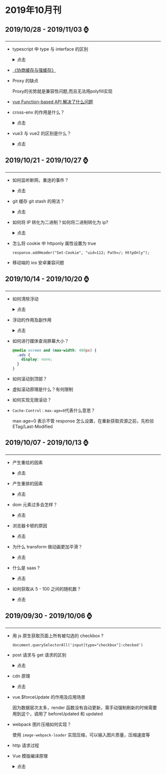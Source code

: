 # 2019年10月刊

## **2019/10/28 - 2019/11/03** :watch:
---
- typescript 中 type 与 interface 的区别
  <details>
  <summary>点击</summary>

  相同点是：用于定义数据的类型别名

  不同的是：

  1. 实现继承的表现形式不同

  ```ts
  interface Name {
    name: string;
  }
  interface User extends Name {
      age: number;
  }

  // type 利用交叉类型实现的继承
  type Name = {
      name: string;
  }
  type User = Name & { age: number };

  ```
  2. 因为 type 作为类型的别名，因此可以轻易的实现声明基本类型别名，联合类型，元组等类型，而 interface 则不行。type 还能通过 typeof 获取类型，并声明。
  ```ts
  let div = document.createElement('div');
  type B = typeof div;
  ```
  3. interface 能够声明合并，而 type 不行（会报重复声明错误）。
  ```ts
  interface User {
    name: string,
    age: number,
  }
  interface User {
      sex: string,
  }
  ```
  </details>
- [《协商缓存与强缓存》](https://zxpsuper.github.io/advanced_front_end/book/browser/cache.html)
- Proxy 的缺点

  Proxy的劣势就是兼容性问题,而且无法用polyfill实现

- [vue Function-based API 解决了什么问题](https://zhuanlan.zhihu.com/p/68477600)
- cross-env 的作用是什么？

  <details>
  <summary>点击</summary>

  定义：cross-env 是运行跨平台设置和使用环境变量的脚本。

  问题：当使用NODE_ENV =production, 来设置环境变量时，大多数Windows命令提示将会阻塞(报错)。

  作用：(cross-env)能够提供一个设置环境变量的scripts，让你能够以unix方式设置环境变量，然后在windows上也能兼容运行。
  
  ```json
    {
        "scripts": {
            "build": "cross-env NODE_ENV=production webpack --config build/webpack.config.js"
        }
    }
  ```
  </details>

- vue3 与 vue2 的区别是什么？
  <details>
  <summary>点击</summary>

  优势主要体现在：更快、更小、更易维护、更易于原生、让开发者更轻松；

  ```txt
  更快
  1. virtual DOM 完全重写，mounting & patching 提速 100%；
  2. 更多编译时 （compile-time）提醒以减少 runtime 开销；
  3. 基于 Proxy 观察者机制以满足全语言覆盖以及更好的性能；
  4. 放弃 Object.defineProperty ，使用更快的原生 Proxy；
  5. 组件实例初始化速度提高 100%;
  6. 提速一倍/内存使用降低一半；
  ```

  ```txt
  更小：Tree-shaking 更友好；新的 core runtime：~ 10kb gzipped；
  更好的支持typescript
  ```
  </details>
## **2019/10/21 - 2019/10/27** :watch:

---

- 如何监听断网，重连的事件？

  <details>
  <summary>点击</summary>

  ```js
  window.addEventListener('offline', function() {
    onLine = false;
  });
  window.addEventListener('online', function() {
    if (onLine == false) {
      onLine = true;
      reLine();
    }
  });
  ```

  </details>

- git 缓存 git stash 的用法？

  <details>
  <summary>点击</summary>

  （1）git stash save "save message" : 执行存储时，添加备注，方便查找，只有 git stash 也要可以的，但查找时不方便识别。

  （2）git stash list ：查看 stash 了哪些存储

  （3）git stash show ：显示做了哪些改动，默认 show 第一个存储,如果要显示其他存贮，后面加 stash@{\$num}，比如第二个 git stash show stash@{1}

  （4）git stash show -p : 显示第一个存储的改动，如果想显示其他存存储，命令：git stash show stash@{\$num} -p ，比如第二个：git stash show stash@{1} -p

  （5）git stash apply :应用某个存储,但不会把存储从存储列表中删除，默认使用第一个存储,即 stash@{0}，如果要使用其他个，git stash apply stash@{\$num} ， 比如第二个：git stash apply stash@{1}

  （6）git stash pop ：命令恢复之前缓存的工作目录，将缓存堆栈中的对应 stash 删除，并将对应修改应用到当前的工作目录下,默认为第一个 stash,即 stash@{0}，如果要应用并删除其他 stash，命令：git stash pop stash@{\$num} ，比如应用并删除第二个：git stash pop stash@{1}

  （7）git stash drop stash@{$num} ：丢弃stash@{$num}存储，从列表中删除这个存储

  （8）git stash clear ：删除所有缓存的 stash

  </details>

* 如何将 IP 转化为二进制？如何将二进制转化为 ip?

  <details>
  <summary>点击</summary>

  IP 地址是一个 32 位的二进制数，通常被分割为 4 个“8 位二进制数”（也就是 4 个字节）。IP 地址通常用“点分十进制”表示成（a.b.c.d）的形式，其中，a,b,c,d 都是 0~255 之间的十进制整数。例：点分十进 IP 地址（100.4.5.6），实际上是 32 位二进制数（01100100.00000100.00000101.00000110）。

  **为什么要转化 IP 地址：**

  点分十进制表示法只是为了让人好记忆，并不能用于电脑运算；

  数据库中跟 IP 地址有的字段一般都会存成整数，这样便于查询，也可以提高了查询速度；

  ```js
  function ipToNumber(ip) {
    var num = 0;
    if (ip == '') {
      return num;
    }
    var aNum = ip.split('.');
    if (aNum.length != 4) {
      return num;
    }
    num += parseInt(aNum[0]) << 24;
    num += parseInt(aNum[1]) << 16;
    num += parseInt(aNum[2]) << 8;
    num += parseInt(aNum[3]) << 0;
    num = num >>> 0; //这个很关键，不然可能会出现负数的情况
    return num;
  }

  function numberToIp(number) {
    var ip = '';
    if (number <= 0) {
      return ip;
    }
    var ip3 = (number << 0) >>> 24;
    var ip2 = (number << 8) >>> 24;
    var ip1 = (number << 16) >>> 24;
    var ip0 = (number << 24) >>> 24;

    ip += ip3 + '.' + ip2 + '.' + ip1 + '.' + ip0;

    return ip;
  }
  ```

  </details>

- 怎么将 cookie 中 httponly 属性设置为 true

  `response.addHeader("Set-Cookie", "uid=112; Path=/; HttpOnly");`

- 移动端的 ios 安卓兼容问题

## **2019/10/14 - 2019/10/20** :watch:

---

- 如何清除浮动

  <details>
  <summary>点击</summary>

  1、对父级设置适合 CSS 高度

  2、clear:both 清除浮动

  </details>

- 浮动的作用及副作用

  <details>
  <summary>点击</summary>

  使元素脱离文档流，按照指定的方向发生移动，遇到父级的边界或者相邻的浮动元素就会停下来.

  浮动的目的：**为了达到自己的布局目的，让指定元素定位在指定位置，并且可以设置浮动后的行级元素的宽高，我们就需要用到浮动**

  浮动的副作用：1、父级元素背景不能显示；2、父级元素边框不能撑开；3、margin padding 设置值不能正确显示

  </details>

- 如何进行媒体查询屏幕大小？

  ```css
  @media screen and (max-width: 480px) {
    .ads {
      display: none;
    }
  }
  ```

- 如何滚动到顶部？

- 虚拟滚动原理是什么？有何限制

- 如何实现无限滚动？

- `Cache-Control：max-age=0`代表什么意思？

  max-age=0 表示不管 response 怎么设置，在重新获取资源之前，先检验 ETag/Last-Modified

## **2019/10/07 - 2019/10/13** :watch:

---

- 产生重绘的因素

  <details>
  <summary>点击</summary>

  改变 visibility、outline、背景色等样式属性，并没有改变元素大小、位置等。浏览器会根据元素的新属性重新绘制。

  </details>

* 产生重排的因素

  <details>
  <summary>点击</summary>

  内容改变

  文本改变或图片尺寸改变

  DOM 元素的几何属性的变化

  > 例如改变 DOM 元素的宽高值时，原渲染树中的相关节点会失效，浏览器会根据变化后的 DOM 重新排建渲染树中的相关节点。如果父节点的几何属性变化时，还会使其子节点及后续兄弟节点重新计算位置等，造成一系列的重排。

  DOM 树的结构变化

  > 添加 DOM 节点、修改 DOM 节点位置及删除某个节点都是对 DOM 树的更改，会造成页面的重排。浏览器布局是从上到下的过程，修改当前元素不会对其前边已经遍历过的元素造成影响，但是如果在所有的节点前添加一个新的元素，则后续的所有元素都要进行重排。

  获取某些属性

  > 除了渲染树的直接变化，当获取一些属性值时，浏览器为取得正确的值也会发生重排，这些属性包括：`offsetTop、offsetLeft、 offsetWidth、offsetHeight、scrollTop、scrollLeft、scrollWidth、scrollHeight、 clientTop、clientLeft、clientWidth、clientHeight、getComputedStyle()。`

  浏览器窗口尺寸改变

  > 窗口尺寸的改变会影响整个网页内元素的尺寸的改变，即 DOM 元素的集合属性变化，因此会造成重排。

  滚动条的出现（会触发整个页面的重排）

  </details>

- dom 元素过多会怎样？

  <details>
  <summary>点击</summary>

  不利于 seo，渲染耗时。

  dom 树太大占内存

  DOM 元素过多会使 DOM 元素查询效率，样式表匹配效率降低，是页面性能最主要的瓶颈之一。

  **正常页面的 DOM 元素数量一般不应该超过 1000。**

  </details>

- 浏览器卡顿的原因

  <details>
  <summary>点击</summary>

  频繁的 dom 操作

  频繁的触发重排和重绘

  内存泄漏

  </details>

- 为什么 transform 做动画更加平滑？

  <details>
  <summary>点击</summary>

  首先一个问题是：**那么为什么会造成动画卡顿呢？**

  原因就是主线程和合成线程的调度不合理。

  一般情况下，主线程负责：运行 JavaScript；计算 HTML 元素的 CSS 样式；页面的布局；将元素绘制到一个或多个位图中；将这些位图交给合成线程。

  相应地，合成线程负责：通过 GPU 将位图绘制到屏幕上；通知主线程更新页面中可见或即将变成可见的部分的位图；计算出页面中哪部分是可见的；计算出当你在滚动页面时哪部分是即将变成可见的；当你滚动页面时将相应位置的元素移动到可视区域。

  下面来详细说一下调度不合理的原因。

  > 在使用 height，width，margin，padding 作为 transition 的值时，会造成浏览器主线程的工作量较重，例如从 margin-left：-20px 渲染到 margin-left:0，主线程需要计算样式 margin-left:-19px,margin-left:-18px，一直到 margin-left:0，而且每一次主线程计算样式后，合成进程都需要绘制到 GPU 然后再渲染到屏幕上，前后总共进行 20 次主线程渲染，20 次合成线程渲染，20+20 次，总计 40 次计算。

  > 而如果使用 transform 的话，例如 tranform:translate(-20px,0)到 transform:translate(0,0)，主线程只需要进行一次 tranform:translate(-20px,0)到 transform:translate(0,0)，然后合成线程去一次将-20px 转换到 0px，这样的话，总计 1+20 计算。

  使用 transform 后，页面的回流直接没有了，这就是使用 transform 性能更好的原因, 虽然回流是没有了，但是后面进行图层合并的耗时却增加了 60%，甚至快超过了回流消耗的时间

  </details>

- 什么是 saas ?

  <details>
  <summary>点击</summary>

  aaS 是 Software-as-a-Service（软件即服务）的简称，它是一种通过 Internet 提供软件的模式，厂商将应用软件统一部署在自己的服务器上，客户可以根据自己实际需求，通过互联网向厂商定购所需的应用软件服务，按定购的服务多少和时间长短向厂商支付费用，并通过互联网获得厂商提供的服务。

  SaaS 应用软件的价格通常为“全包”费用，囊括了通常的应用软件许可证费、软件维护费以及技术支持费，将其统一为每个用户的月度租用费。 对于广大中小型企业来说，SaaS 是采用先进技术实施信息化的最好途径。但 SaaS 绝不仅仅适用于中小型企业，所有规模的企业都可以从 SaaS 中获利。

  </details>

* 如何获取从 5 - 100 之间的随机数？

  <details>
  <summary>点击</summary>

  ```js
  function randomNumber(min, max) {
    if (max == null) {
      max = min;
      min = 0;
    }
    return min + Math.floor(Math.random() * (max - min + 1));
  }
  randomNumber(5, 100);
  ```

  </details>

## **2019/09/30 - 2019/10/06** :watch:

---

- 用 js 原生获取页面上所有被勾选的 checkbox ?

  `document.querySelectorAll('input[type="checkbox"]:checked')`

- post 请求与 get 请求的区别

  <details>
  <summary>点击</summary>

  get 请求有长度限制，一般大小不超过 2K，post 请求没有限制

  get 把请求参数放在 url 上，即 http 协议头上，post 放在 Request body 请求体中。故 get 比 post 更不安全，不能用来传递敏感信息

  POST 类型请求要发送两个 TCP 数据包。先发送文件头。再发送数据。

  GET 类型请求只需要发送一个 TCP 数据包。取决于你的 cookie 数量。

  </details>

- cdn 原理

  <details>
  <summary>点击</summary>

  CDN 做了两件事，**一是让用户访问最近的节点，二是从缓存或者源站获取资源**

  CDN 加速的原理很大部分是跟 DNS 挂钩在一起的，CDN 供应商几乎一定需要一个智能 DNS 服务器。CDN 可以拿到所有的明文数据，所以对数据安全性、保密性要求比较高的企业会选择自建 CDN 或者设置 NS 记录，指向自建的智能 DNS 服务器。

  缺点：CDN 要清除缓存很难，因为有很多服务器上的缓存要清除。无论是用户对边缘服务器的请求，还是 CDN 服务器的回源都可以使用 https。

  </details>

- vue.\$forceUpdate 的作用及应用场景

  因为数据层次太多，render 函数没有自动更新，需手动强制刷新的时候需要用到这个，调用了 beforeUpdated 和 updated

- webpack 图片压缩如何实现？

  使用 `image-webpack-loader` 实现压缩，可以输入图片质量，压缩速度等

- http 请求过程

* Vue 模版编译原理

  <details>
  <summary>点击</summary>

  简单说，Vue 的编译过程就是将 template 转化为 render 函数的过程。会经历以下阶段：

  **生成 AST 树,优化,codegen**

  首先解析模版，生成 AST 语法树(一种用 JavaScript 对象的形式来描述整个模板)。
  使用大量的正则表达式对模板进行解析，遇到标签、文本的时候都会执行对应的钩子进行相关处理。

  Vue 的数据是响应式的，但其实模板中并不是所有的数据都是响应式的。有一些数据首次渲染后就不会再变化，对应的 DOM 也不会变化。那么优化过程就是深度遍历 AST 树，按照相关条件对树节点进行标记。这些被标记的节点(静态节点)我们就可以跳过对它们的比对，对运行时的模板起到很大的优化作用。

  编译的最后一步是将优化后的 AST 树转换为可执行的代码。

  </details>
